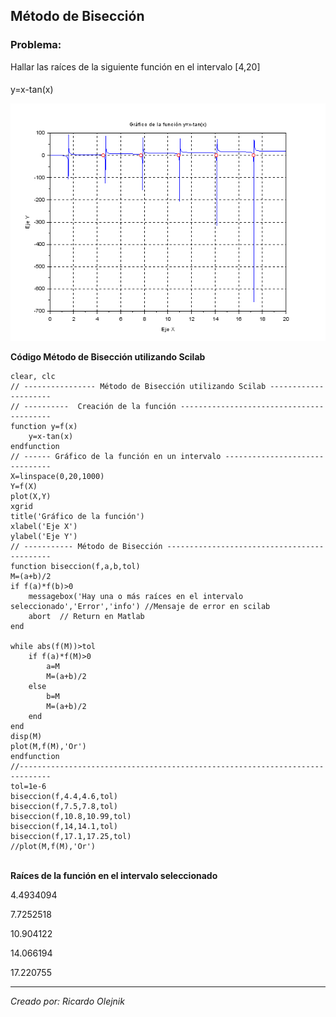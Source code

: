 ## Método de Bisección

### Problema:

Hallar las raíces de la siguiente función en el intervalo [4,20]

#### <script src="https://i.upmath.me/latex.js"></script>
<p>y=x-tan(x)</p>


![imagen.png](https://raw.githubusercontent.com/olejnikucv/ricardo/master/Biseccion%20Scilab/GraficoBiseccion.png)

<div class="alert alert-success">
  <strong> Código Método de Bisección utilizando Scilab</strong>
</div>


```
clear, clc
// ---------------- Método de Bisección utilizando Scilab ---------------------
// ----------  Creación de la función -----------------------------------------
function y=f(x)
    y=x-tan(x)
endfunction
// ------ Gráfico de la función en un intervalo -------------------------------
X=linspace(0,20,1000)
Y=f(X)
plot(X,Y)
xgrid
title('Gráfico de la función')
xlabel('Eje X')
ylabel('Eje Y')
// ----------- Método de Bisección --------------------------------------------
function biseccion(f,a,b,tol)
M=(a+b)/2
if f(a)*f(b)>0
    messagebox('Hay una o más raíces en el intervalo seleccionado','Error','info') //Mensaje de error en scilab
    abort  // Return en Matlab
end

while abs(f(M))>tol
    if f(a)*f(M)>0
        a=M
        M=(a+b)/2
    else
        b=M
        M=(a+b)/2
    end
end
disp(M)
plot(M,f(M),'Or')
endfunction
//-----------------------------------------------------------------------------
tol=1e-6
biseccion(f,4.4,4.6,tol) 
biseccion(f,7.5,7.8,tol)
biseccion(f,10.8,10.99,tol)
biseccion(f,14,14.1,tol)
biseccion(f,17.1,17.25,tol)
//plot(M,f(M),'Or')
```
<br>
<div class="alert alert-info">
  <strong> Raíces de la función en el intervalo seleccionado</strong>
</div>

4.4934094

7.7252518

10.904122

14.066194

17.220755


---

*Creado por: Ricardo Olejnik*
